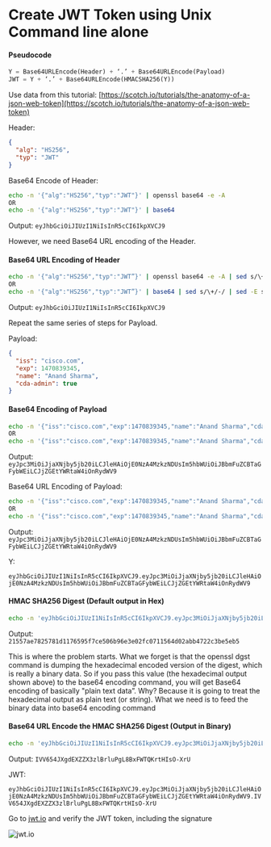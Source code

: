 # Create JWT Token using Unix Command line alone

#### Pseudocode

```python
Y = Base64URLEncode(Header) + ‘.’ + Base64URLEncode(Payload)
JWT = Y + ‘.’ + Base64URLEncode(HMACSHA256(Y))
```

Use data from this tutorial:
[https://scotch.io/tutorials/the-anatomy-of-a-json-web-token](https://scotch.io/tutorials/the-anatomy-of-a-json-web-token)

Header:

```json
{
  "alg": "HS256",
  "typ": "JWT"
}
```

Base64 Encode of Header:

```bash
echo -n '{"alg":"HS256","typ":"JWT"}' | openssl base64 -e -A
OR
echo -n '{"alg":"HS256","typ":"JWT"}' | base64
```

Output: `eyJhbGciOiJIUzI1NiIsInR5cCI6IkpXVCJ9`

However, we need Base64 URL encoding of the Header. 

#### Base64 URL Encoding of Header

```bash
echo -n '{"alg":"HS256","typ":"JWT”}' | openssl base64 -e -A | sed s/\+/-/ | sed -E s/=+$//
OR
echo -n '{"alg":"HS256","typ":"JWT”}' | base64 | sed s/\+/-/ | sed -E s/=+$//
```

Output: `eyJhbGciOiJIUzI1NiIsInR5cCI6IkpXVCJ9`

Repeat the same series of steps for Payload.

Payload:

```json
{
  "iss": "cisco.com",
  "exp": 1470839345,
  "name": "Anand Sharma",
  "cda-admin": true
}
```

#### Base64 Encoding of Payload

```bash
echo -n '{"iss":"cisco.com","exp":1470839345,"name":"Anand Sharma","cda-admin":true}' | openssl base64 -e -A
OR
echo -n '{"iss":"cisco.com","exp":1470839345,"name":"Anand Sharma","cda-admin":true}' | base64
```

Output: `eyJpc3MiOiJjaXNjby5jb20iLCJleHAiOjE0NzA4MzkzNDUsIm5hbWUiOiJBbmFuZCBTaGFybWEiLCJjZGEtYWRtaW4iOnRydWV9`

Base64 URL Encoding of Payload:

```bash
echo -n '{"iss":"cisco.com","exp":1470839345,"name":"Anand Sharma","cda-admin":true}' | openssl base64 -e -A | sed s/\+/-/ | sed -E s/=+$//
OR
echo -n '{"iss":"cisco.com","exp":1470839345,"name":"Anand Sharma","cda-admin":true}' | base64 | sed s/\+/-/ | sed -E s/=+$//
```

Output: `eyJpc3MiOiJjaXNjby5jb20iLCJleHAiOjE0NzA4MzkzNDUsIm5hbWUiOiJBbmFuZCBTaGFybWEiLCJjZGEtYWRtaW4iOnRydWV9`

Y:

`eyJhbGciOiJIUzI1NiIsInR5cCI6IkpXVCJ9.eyJpc3MiOiJjaXNjby5jb20iLCJleHAiOjE0NzA4MzkzNDUsIm5hbWUiOiJBbmFuZCBTaGFybWEiLCJjZGEtYWRtaW4iOnRydWV9`

#### HMAC SHA256 Digest (Default output in Hex)

```bash
echo -n 'eyJhbGciOiJIUzI1NiIsInR5cCI6IkpXVCJ9.eyJpc3MiOiJjaXNjby5jb20iLCJleHAiOjE0NzA4MzkzNDUsIm5hbWUiOiJBbmFuZCBTaGFybWEiLCJjZGEtYWRtaW4iOnRydWV9' | openssl dgst -sha256 -hmac secret
```

Output: `21557ae7825781d1176595f7ce506b96e3e02fc0711564d02abb4722c3be5eb5`

This is where the problem starts. What we forget is that the openssl dgst command is dumping the hexadecimal encoded version of the digest, which is really a binary data. So if you pass this value (the hexadecimal output shown above) to the base64 encoding command, you will get Base64 encoding of basically "plain text data”. Why? Because it is going to treat the hexadecimal output as plain text (or string). What we need is to feed the binary data into base64 encoding command

#### Base64 URL Encode the HMAC SHA256 Digest (Output in Binary)

```bash
echo -n 'eyJhbGciOiJIUzI1NiIsInR5cCI6IkpXVCJ9.eyJpc3MiOiJjaXNjby5jb20iLCJleHAiOjE0NzA4MzkzNDUsIm5hbWUiOiJBbmFuZCBTaGFybWEiLCJjZGEtYWRtaW4iOnRydWV9' | openssl dgst -sha256 -hmac secret -binary | openssl base64 -e -A | sed s/\+/-/ | sed -E s/=+$//
```

Output: `IVV654JXgdEXZZX3zlBrluPgL8BxFWTQKrtHIsO-XrU`

JWT:

`eyJhbGciOiJIUzI1NiIsInR5cCI6IkpXVCJ9.eyJpc3MiOiJjaXNjby5jb20iLCJleHAiOjE0NzA4MzkzNDUsIm5hbWUiOiJBbmFuZCBTaGFybWEiLCJjZGEtYWRtaW4iOnRydWV9.IVV654JXgdEXZZX3zlBrluPgL8BxFWTQKrtHIsO-XrU`

Go to [jwt.io](jwt.io) and verify the JWT token, including the signature

![jwt.io](https://s3.amazonaws.com/us-east-1-anand-files/media-files/jwt.png)
